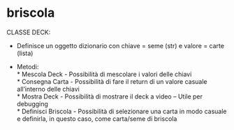 # briscola


CLASSE DECK:

-	Definisce un oggetto dizionario con chiave = seme (str) e valore = carte (lista)

-	Metodi: <br>
        *	Mescola Deck - Possibilità di mescolare i valori delle chiavi <br>
        *	Consegna Carta - Possibilità di fare il return di un valore casuale all’interno delle chiavi <br>
        *	Mostra Deck - Possibilità di mostrare il deck a video – Utile per debugging <br>
        *	Definisci Briscola - Possibilità di selezionare una carta in modo casuale e definirla, in questo caso, come carta/seme di briscola  <br>

